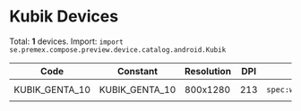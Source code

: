 # Kubik Devices

Total: **1** devices. Import: `import se.premex.compose.preview.device.catalog.android.Kubik`

| Code | Constant | Resolution | DPI | Compose Spec | Preview Usage |
|------|----------|------------|-----|-------------|---------------|
| KUBIK_GENTA_10 | KUBIK_GENTA_10 | 800x1280 | 213 | `spec:width=800px,height=1280px,dpi=213` | `@Preview(device = Kubik.KUBIK_GENTA_10)` |

<!-- Generated automatically. Do not edit manually. -->
